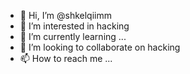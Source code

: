 - 👋 Hi, I’m @shkelqiimm
- 👀 I’m interested in hacking
- 🌱 I’m currently learning ...
- 💞️ I’m looking to collaborate on hacking
- 📫 How to reach me ...

<!---
shkelqiimm/shkelqiimm is a ✨ special ✨ repository because its `README.md` (this file) appears on your GitHub profile.
You can click the Preview link to take a look at your changes.
--->
